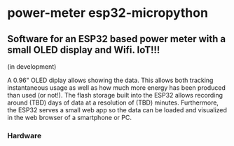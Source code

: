 # power-meter esp32-micropython

## Software for an ESP32 based power meter with a small OLED display and Wifi. IoT!!!

(in development)

A 0.96" OLED diplay allows showing the data. This allows both tracking instantaneous usage as well as how much more energy has been produced than used (or not!).
The flash storage built into the ESP32 allows recording around (TBD) days of data at a resolution of (TBD) minutes. Furthermore, the ESP32 serves a small web app so the data can be loaded and visualized in the web browser of a smartphone or PC.

### Hardware